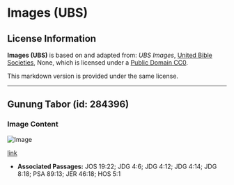 # Images (UBS)

## License Information

**Images (UBS)** is based on and adapted from: _UBS Images_, [United Bible Societies](https://unitedbiblesocieties.org/), None, which is licensed under a [Public Domain CC0](https://creativecommons.org/public-domain/cc0/).

This markdown version is provided under the same license.



--------------------------------

## Gunung Tabor (id: 284396)

### Image Content

![Image](https://cdn.aquifer.bible/aquifer-content/resources/Media/WEB-0654_mount_tabor.jpg)

[link](https://cdn.aquifer.bible/aquifer-content/resources/Media/WEB-0654_mount_tabor.jpg)

* **Associated Passages:** JOS 19:22; JDG 4:6; JDG 4:12; JDG 4:14; JDG 8:18; PSA 89:13; JER 46:18; HOS 5:1

